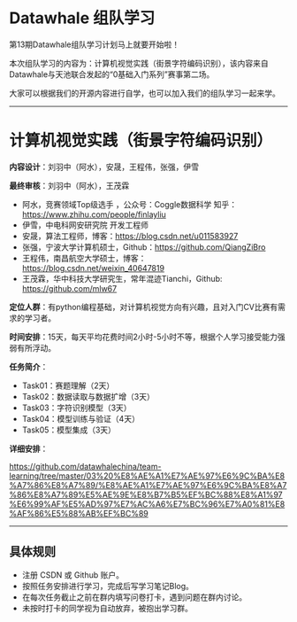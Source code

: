 # Datawhale 组队学习

第13期Datawhale组队学习计划马上就要开始啦！

本次组队学习的内容为：计算机视觉实践（街景字符编码识别），该内容来自 Datawhale与天池联合发起的“0基础入门系列”赛事第二场。


大家可以根据我们的开源内容进行自学，也可以加入我们的组队学习一起来学。

---
# 计算机视觉实践（街景字符编码识别） 

**内容设计**：刘羽中（阿水），安晟，王程伟，张强，伊雪

**最终审核**：刘羽中（阿水），王茂霖

- 阿水，竞赛领域Top级选手 ，公众号：Coggle数据科学 知乎： https://www.zhihu.com/people/finlayliu
- 伊雪，中电科网安研究院 开发工程师
- 安晟，算法工程师，博客：https://blog.csdn.net/u011583927
- 张强，宁波大学计算机硕士，Github：https://github.com/QiangZiBro
- 王程伟，南昌航空大学硕士，博客：https://blog.csdn.net/weixin_40647819
- 王茂霖，华中科技大学研究生，常年混迹Tianchi，Github: https://github.com/mlw67

**定位人群**：有python编程基础，对计算机视觉方向有兴趣，且对入门CV比赛有需求的学习者。

**时间安排**：15天，每天平均花费时间2小时-5小时不等，根据个人学习接受能力强弱有所浮动。


**任务简介**：

- Task01：赛题理解（2天）
- Task02：数据读取与数据扩增（3天）
- Task03：字符识别模型（3天）
- Task04：模型训练与验证（4天）
- Task05：模型集成（3天）


**详细安排**：

https://github.com/datawhalechina/team-learning/tree/master/03%20%E8%AE%A1%E7%AE%97%E6%9C%BA%E8%A7%86%E8%A7%89/%E8%AE%A1%E7%AE%97%E6%9C%BA%E8%A7%86%E8%A7%89%E5%AE%9E%E8%B7%B5%EF%BC%88%E8%A1%97%E6%99%AF%E5%AD%97%E7%AC%A6%E7%BC%96%E7%A0%81%E8%AF%86%E5%88%AB%EF%BC%89


---
## 具体规则
- 注册 CSDN 或 Github 账户。
- 按照任务安排进行学习，完成后写学习笔记Blog。
- 在每次任务截止之前在群内填写问卷打卡，遇到问题在群内讨论。
- 未按时打卡的同学视为自动放弃，被抱出学习群。
